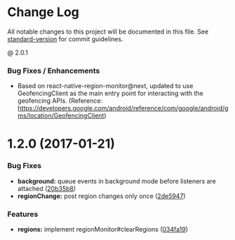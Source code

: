 # Change Log

All notable changes to this project will be documented in this file. See [standard-version](https://github.com/conventional-changelog/standard-version) for commit guidelines.

<a name=""></a>
@ 2.0.1

### Bug Fixes / Enhancements
* Based on react-native-region-monitor@next, updated to use GeofencingClient as the main entry point for interacting with the geofencing APIs. (Reference: https://developers.google.com/android/reference/com/google/android/gms/location/GeofencingClient)

<a name="1.2.0"></a>
# 1.2.0 (2017-01-21)

### Bug Fixes
* **background:** queue events in background mode before listeners are attached ([20b35b8](https://github.com/martijndeh/react-native-region-monitor/commit/20b35b8))
* **regionChange:** post region changes only once ([2de5947](https://github.com/martijndeh/react-native-region-monitor/commit/2de5947))


### Features

* **regions:** implement regionMonitor#clearRegions ([034fa19](https://github.com/martijndeh/react-native-region-monitor/commit/034fa19))

